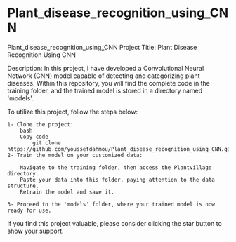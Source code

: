 # Plant_disease_recognition_using_CNN
Plant_disease_recognition_using_CNN
Project Title: Plant Disease Recognition Using CNN

Description: In this project, I have developed a Convolutional Neural Network (CNN) model capable of detecting and categorizing plant diseases. Within this repository, you will find the complete code in the training folder, and the trained model is stored in a directory named 'models'.

To utilize this project, follow the steps below:

    1- Clone the project:
        bash
        Copy code
            git clone https://github.com/youssefdahmou/Plant_disease_recognition_using_CNN.git
    2- Train the model on your customized data:

        Navigate to the training folder, then access the PlantVillage directory.
        Paste your data into this folder, paying attention to the data structure.
        Retrain the model and save it.

    3- Proceed to the 'models' folder, where your trained model is now ready for use.
If you find this project valuable, please consider clicking the star button to show your support.